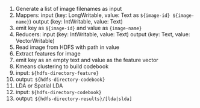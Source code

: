 1. Generate a list of image filenames as input
2. Mappers: input (key: LongWritable, value: Text as `${image-id} ${image-name}`) output (key: IntWritable, value: Text)
  1. emit key as `${image-id}` and value as `{image-name}`
3. Reducers: input (key: IntWritable, value: Text) output (key: Text, value: VectorWritable)
  1. Read image from HDFS with path in value
  2. Extract features for image
  3. emit key as an empty text and value as the feature vector
4. Kmeans clustering to build codebook
  1. input: `${hdfs-directory-feature}`
  2. output: `${hdfs-directory-codebook}`
5. LDA or Spatial LDA
  1. input: `${hdfs-directory-codebook}`
  2. output: `${hdfs-directory-results}/[lda|slda]`
